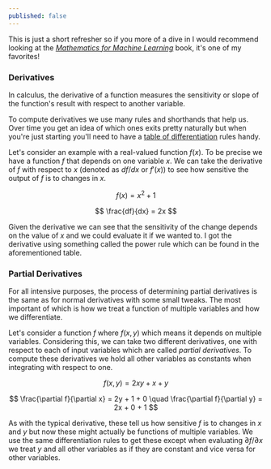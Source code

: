 ```yaml
---
published: false
---
```


This is just a short refresher so if you more of a dive in I would recommend looking at the [*Mathematics for Machine Learning*](https://mml-book.github.io/) book, it's one of my favorites!

### Derivatives

In calculus, the derivative of a function measures the sensitivity or slope of the function's result with respect to another variable.

To compute derivatives we use many rules and shorthands that help us. Over time you get an idea of which ones exits pretty naturally but when you're just starting you'll need to have a [table of differentiation](https://www.mathsisfun.com/calculus/derivatives-rules.html) rules handy.

Let's consider an example with a real-valued function $f(x)$. To be precise we have a function $f$ that depends on one variable $x$. We can take the derivative of $f$ with respect to $x$ (denoted as $df/dx$ or $f'(x)$) to see how sensitive the output of $f$ is to changes in $x$.

$$
f(x) = x^2 + 1
$$

$$
\frac{df}{dx} = 2x
$$

Given the derivative we can see that the sensitivity of the change depends on the value of $x$ and we could evaluate it if we wanted to. I got the derivative using something called the power rule which can be found in the aforementioned table.

### Partial Derivatives

For all intensive purposes, the process of determining partial derivatives is the same as for normal derivatives with some small tweaks. The most important of which is how we treat a function of multiple variables and how we differentiate.

Let's consider a function $f$ where $f(x, y)$ which means it depends on multiple variables. Considering this, we can take two different derivatives, one with respect to each of input variables which are called *partial derivatives*. To compute these derivatives we hold all other variables as constants when integrating with respect to one.

$$
f(x, y) = 2xy + x + y
$$

$$
\frac{\partial f}{\partial x} = 2y + 1 + 0
\quad
\frac{\partial f}{\partial y} = 2x + 0 + 1
$$

As with the typical derivative, these tell us how sensitive $f$ is to changes in $x$ and $y$ but now these might actually be functions of multiple variables. We use the same differentiation rules to get these except when evaluating $\partial f / \partial x$ we treat $y$ and all other variables as if they are constant and vice versa for other variables.
